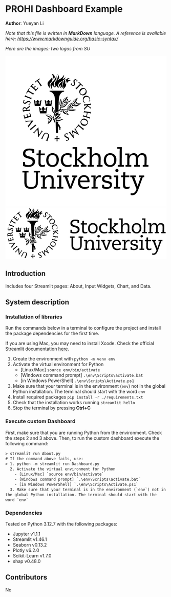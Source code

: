 # PROHI Dashboard Example

**Author**: Yueyan Li
<!-- As main author, do not write anything in the line below.
The collaborator will edit the line below in GitHub -->


_Note that this file is written in **MarkDown** language. A reference is available here: <https://www.markdownguide.org/basic-syntax/>_

_Here are the images: two logos from SU_

![SU logo1](./assets/SU_large.png)
![SU logo2](./assets/SU_small.png)

## Introduction
Includes four Streamlit pages: About, Input Widgets, Chart, and Data.


## System description

### Installation of libraries

Run the commands below in a terminal to configure the project and install the package dependencies for the first time.

If you are using Mac, you may need to install Xcode. Check the official Streamlit documentation [here](https://docs.streamlit.io/get-started/installation/command-line#prerequisites).

1. Create the environment with `python -m venv env`
2. Activate the virtual environment for Python
   - [Linux/Mac] `source env/bin/activate` 
   - [Windows command prompt] `.\env\Scripts\activate.bat` 
   - [in Windows PowerShell] `.\env\Scripts\Activate.ps1`
3. Make sure that your terminal is in the environment (`env`) not in the global Python installation. The terminal should start with the word `env`
4. Install required packages `pip install -r ./requirements.txt`
5. Check that the installation works running `streamlit hello`
6. Stop the terminal by pressing **Ctrl+C**

### Execute custom Dashboard

First, make sure that you are running Python from the environment. Check the steps 2 and 3 above. Then, to run the custom dashboard execute the following command:

```
> streamlit run About.py
# If the command above fails, use:
> 1. python -m streamlit run Dashboard.py
  2. Activate the virtual environment for Python
    - [Linux/Mac] `source env/bin/activate` 
    - [Windows command prompt] `.\env\Scripts\activate.bat` 
    - [in Windows PowerShell] `.\env\Scripts\Activate.ps1`
  3. Make sure that your terminal is in the environment (`env`) not in the global Python installation. The terminal should start with the word `env`
```

### Dependencies

Tested on Python 3.12.7 with the following packages:
  - Jupyter v1.1.1
  - Streamlit v1.46.1
  - Seaborn v0.13.2
  - Plotly v6.2.0
  - Scikit-Learn v1.7.0
  - shap v0.48.0

## Contributors

No
